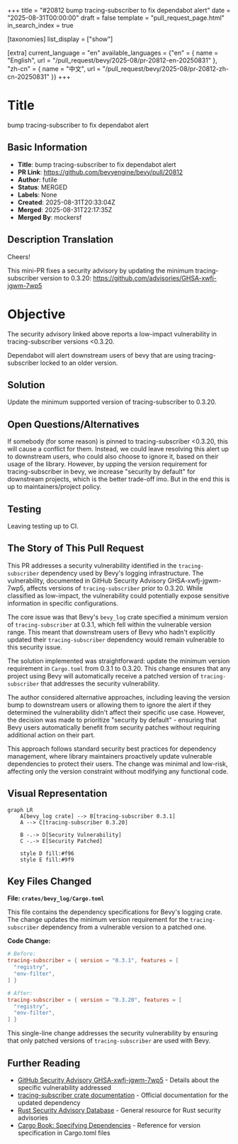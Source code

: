 +++
title = "#20812 bump tracing-subscriber to fix dependabot alert"
date = "2025-08-31T00:00:00"
draft = false
template = "pull_request_page.html"
in_search_index = true

[taxonomies]
list_display = ["show"]

[extra]
current_language = "en"
available_languages = {"en" = { name = "English", url = "/pull_request/bevy/2025-08/pr-20812-en-20250831" }, "zh-cn" = { name = "中文", url = "/pull_request/bevy/2025-08/pr-20812-zh-cn-20250831" }}
+++

# Title
bump tracing-subscriber to fix dependabot alert

## Basic Information
- **Title**: bump tracing-subscriber to fix dependabot alert
- **PR Link**: https://github.com/bevyengine/bevy/pull/20812
- **Author**: futile
- **Status**: MERGED
- **Labels**: None
- **Created**: 2025-08-31T20:33:04Z
- **Merged**: 2025-08-31T22:17:35Z
- **Merged By**: mockersf

## Description Translation
Cheers!

This mini-PR fixes a security advisory by updating the minimum tracing-subscriber version to 0.3.20: https://github.com/advisories/GHSA-xwfj-jgwm-7wp5

# Objective

The security advisory linked above reports a low-impact vulnerability in tracing-subscriber versions <0.3.20.

Dependabot will alert downstream users of bevy that are using tracing-subscriber locked to an older version.

## Solution

Update the minimum supported version of tracing-subscriber to 0.3.20.

## Open Questions/Alternatives

If somebody (for some reason) is pinned to tracing-subscriber <0.3.20, this will cause a conflict for them.
Instead, we could leave resolving this alert up to downstream users, who could also choose to ignore it, based on their usage of the library.
However, by upping the version requirement for tracing-subscriber in bevy, we increase "security by default" for downstream projects, which is the better trade-off imo.
But in the end this is up to maintainers/project policy.

## Testing

Leaving testing up to CI.

## The Story of This Pull Request

This PR addresses a security vulnerability identified in the `tracing-subscriber` dependency used by Bevy's logging infrastructure. The vulnerability, documented in GitHub Security Advisory GHSA-xwfj-jgwm-7wp5, affects versions of `tracing-subscriber` prior to 0.3.20. While classified as low-impact, the vulnerability could potentially expose sensitive information in specific configurations.

The core issue was that Bevy's `bevy_log` crate specified a minimum version of `tracing-subscriber` at 0.3.1, which fell within the vulnerable version range. This meant that downstream users of Bevy who hadn't explicitly updated their `tracing-subscriber` dependency would remain vulnerable to this security issue.

The solution implemented was straightforward: update the minimum version requirement in `Cargo.toml` from 0.3.1 to 0.3.20. This change ensures that any project using Bevy will automatically receive a patched version of `tracing-subscriber` that addresses the security vulnerability.

The author considered alternative approaches, including leaving the version bump to downstream users or allowing them to ignore the alert if they determined the vulnerability didn't affect their specific use case. However, the decision was made to prioritize "security by default" - ensuring that Bevy users automatically benefit from security patches without requiring additional action on their part.

This approach follows standard security best practices for dependency management, where library maintainers proactively update vulnerable dependencies to protect their users. The change was minimal and low-risk, affecting only the version constraint without modifying any functional code.

## Visual Representation

```mermaid
graph LR
    A[bevy_log crate] --> B[tracing-subscriber 0.3.1]
    A --> C[tracing-subscriber 0.3.20]
    
    B -.-> D[Security Vulnerability]
    C -.-> E[Security Patched]
    
    style D fill:#f96
    style E fill:#9f9
```

## Key Files Changed

**File: `crates/bevy_log/Cargo.toml`**

This file contains the dependency specifications for Bevy's logging crate. The change updates the minimum version requirement for the `tracing-subscriber` dependency from a vulnerable version to a patched one.

**Code Change:**
```toml
# Before:
tracing-subscriber = { version = "0.3.1", features = [
  "registry",
  "env-filter",
] }

# After:
tracing-subscriber = { version = "0.3.20", features = [
  "registry",
  "env-filter",
] }
```

This single-line change addresses the security vulnerability by ensuring that only patched versions of `tracing-subscriber` are used with Bevy.

## Further Reading

- [GitHub Security Advisory GHSA-xwfj-jgwm-7wp5](https://github.com/advisories/GHSA-xwfj-jgwm-7wp5) - Details about the specific vulnerability addressed
- [tracing-subscriber crate documentation](https://docs.rs/tracing-subscriber/) - Official documentation for the updated dependency
- [Rust Security Advisory Database](https://rustsec.org/) - General resource for Rust security advisories
- [Cargo Book: Specifying Dependencies](https://doc.rust-lang.org/cargo/reference/specifying-dependencies.html) - Reference for version specification in Cargo.toml files